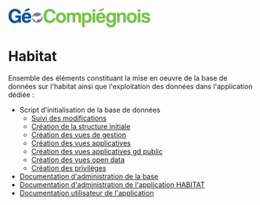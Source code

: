 ![picto](/doc/img/Logo_web-GeoCompiegnois.png)

# Habitat

Ensemble des éléments constituant la mise en oeuvre de la base de données sur l'habitat ainsi que l'exploitation des données dans l'application dédiée :

- Script d'initialisation de la base de données
  * [Suivi des modifications](sql/habitat_00_trace.sql)
  * [Création  de la structure initiale](sql/habitat_10_squelette.sql)
  * [Création des vues de gestion](sql/habitat_20_vues_gestion.sql)
  * [Création des vues applicatives](sql/habitat_21_vues_xapps.sql)
  * [Création des vues applicatives gd public](sql/habitat_22_vues_xapps_public.sql)
  * [Création des vues open data](sql/habitat_23_vues_xopendata.sql)
  * [Création des privilèges](sql/habitat_99_grant.sql)
- [Documentation d'administration de la base](doc/doc_admin_bd_hab.md)
- [Documentation d'administration de l'application HABITAT](doc/doc_admin_app_hab.md)
- [Documentation utilisateur de l'application](doc/doc_user_app_hab.md)
